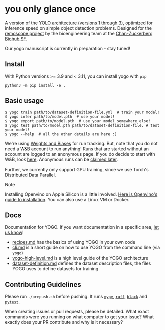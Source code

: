 # you only glance once

A version of the [YOLO architecture (versions 1 through 3)](https://pjreddie.com/darknet/yolo/), optimized for inference speed on simple object detection problems. Designed for the [remoscope project](https://www.czbiohub.org/life-science/seeing-malaria-in-a-new-light/) by the bioengineering team at the [Chan-Zuckerberg Biohub SF](https://www.czbiohub.org/sf/).

Our yogo manuscript is currently in preparation - stay tuned!

## Install

With Python versions >= 3.9 and < 3.11, you can install yogo with `pip`

```console
python3 -m pip install -e .
```


## Basic usage

```console
$ yogo train path/to/dataset-definition-file.yml  # train your model!
$ yogo infer path/to/model.pth  # use your model!
$ yogo export path/to/model.pth  # use your model somewhere else!
$ yogo test path/to/model.pth path/to/dataset-definition-file. # test your model!
$ yogo --help  # all the other details are here :)
```

We're using [Weights and Biases](http://wandb.ai) for run tracking. But, note that you do not need a W&B account to run anything! Runs that are started without an account are logged to an anonymous page. If you do decide to start with W&B, look [here](https://docs.wandb.ai/quickstart). Anonymous runs can be [claimed later](https://docs.wandb.ai/guides/app/features/anon).

Further, we currently only support GPU training, since we use Torch's Distributed Data Parallel.

> [!NOTE]
> Installing Openvino on Apple Silicon is a little involved. [Here is Openvino's guide to installation](https://github.com/openvinotoolkit/openvino/blob/master/docs/dev/build_mac_arm.md). You can also use a Linux VM or Docker.


## Docs

Documentation for YOGO. If you want documentation in a specific area, [let us know](https://github.com/czbiohub-sf/yogo/issues/new)!

- [recipes.md](docs/recipes.md) has the basics of using YOGO in your own code
- [cli.md](docs/cli.md) is a short guide on how to use YOGO from the command line (via `yogo`)
- [yogo-high-level.md](docs/yogo-high-level.md) is a high level guide of the YOGO architecture
- [dataset-definition.md](docs/dataset-definition.md) defines the dataset description files, the files YOGO uses to define datasets for training


## Contributing Guidelines

Please run `./prepush.sh` before pushing. It runs [`mypy`](https://mypy-lang.org/), [`ruff`](https://docs.astral.sh/ruff/), [`black`](https://github.com/psf/black) and [`pytest`](https://docs.pytest.org/en/8.2.x/).

When creating issues or pull requests, please be detailed. What exact commands were you running on what computer to get your issue? What exactly does your PR contribute and why is it necessary?
